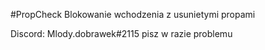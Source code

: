 #PropCheck
Blokowanie wchodzenia z usunietymi propami

Discord: Mlody.dobrawek#2115 pisz w razie problemu 
